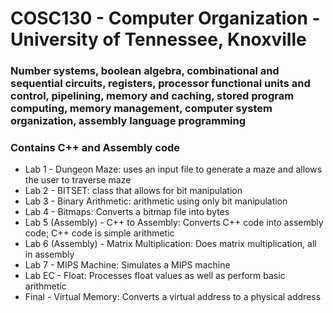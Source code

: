 # COSC130 - Computer Organization - University of Tennessee, Knoxville
 
### Number systems, boolean algebra, combinational and sequential circuits, registers, processor functional units and control, pipelining, memory and caching, stored program computing, memory management, computer system organization, assembly language programming

### Contains C++ and Assembly code

- Lab 1 - Dungeon Maze: uses an input file to generate a maze and allows the user to traverse maze
- Lab 2 - BITSET: class that allows for bit manipulation
- Lab 3 - Binary Arithmetic: arithmetic using only bit manipulation
- Lab 4 - Bitmaps: Converts a bitmap file into bytes
- Lab 5 (Assembly) - C++ to Assembly: Converts C++ code into assembly code; C++ code is simple arithmetic
- Lab 6 (Assembly) - Matrix Multiplication: Does matrix multiplication, all in assembly
- Lab 7 - MIPS Machine: Simulates a MIPS machine
- Lab EC - Float: Processes float values as well as perform basic arithmetic
- Final - Virtual Memory: Converts a virtual address to a physical address
